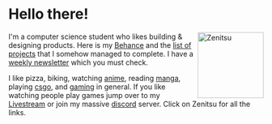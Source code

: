 # Hello there!


<a href="https://zenitsu.me/cal" target="_blank"><img align="right" src="https://cdn.discordapp.com/attachments/771307030404399115/926473633608630332/ezgif.com-gif-maker_4.gif" alt="Zenitsu" height="130px"></a> 

I'm a computer science student who likes building & designing products. Here is my [Behance](https://www.behance.net/calatop) and the [list of projects](https://github.com/Calatop/Calatop/blob/main/projects.md) that I somehow managed to complete. I have a [weekly newsletter](https://tanoshi.substack.com/) which you must check.

I like pizza, biking, watching [anime](https://myanimelist.net/animelist/Calatop), reading [manga](https://myanimelist.net/mangalist/Calatop),  playing [csgo](https://settings.gg/player/279387466), and [gaming](https://steamcommunity.com/id/calatop) in general. If you like watching people play games jump over to my [Livestream](https://www.youtube.com/channel/UCIal5uyyIBPUFq5rLkhLqjg) or join my massive [discord](https://discord.com/invite/shfnNRN) server. Click on Zenitsu for all the links.

